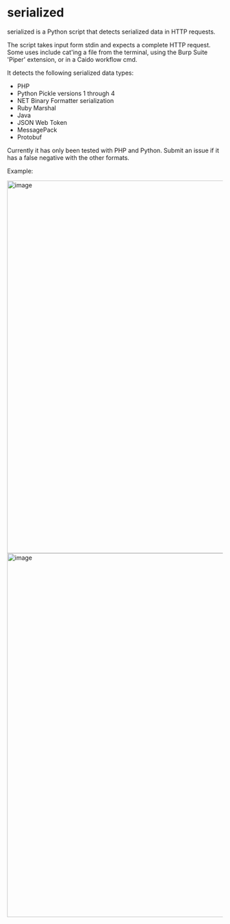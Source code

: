 # serialized
serialized is a Python script that detects serialized data in HTTP requests.

The script takes input form stdin and expects a complete HTTP request. Some uses include cat'ing a file from the terminal, using the Burp Suite 'Piper' extension, or in a Caido workflow cmd.

It detects the following serialized data types:

- PHP
- Python Pickle versions 1 through 4
- NET Binary Formatter serialization
- Ruby Marshal
- Java
- JSON Web Token
- MessagePack
- Protobuf

Currently it has only been tested with PHP and Python. Submit an issue if it has a false negative with the other formats.

Example:

<img width="869" alt="image" src="https://github.com/user-attachments/assets/d338e070-fa88-4658-9229-2b056bc7c266" />

<img width="849" alt="image" src="https://github.com/user-attachments/assets/ae89efb5-49d1-4040-aa63-7bf6e7fbd646" />
